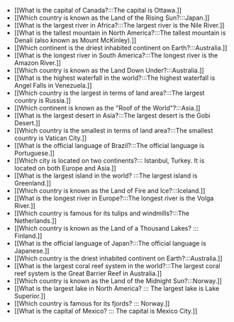 - [[What is the capital of Canada?:::The capital is Ottawa.]]
- [[Which country is known as the Land of the Rising Sun?:::Japan.]]
- [[What is the largest river in Africa?:::The largest river is the Nile River.]]
- [[What is the tallest mountain in North America?:::The tallest mountain is Denali (also known as Mount McKinley).]]
- [[Which continent is the driest inhabited continent on Earth?:::Australia.]]
- [[What is the longest river in South America?:::The longest river is the Amazon River.]]
- [[Which country is known as the Land Down Under?:::Australia.]]
- [[What is the highest waterfall in the world?:::The highest waterfall is Angel Falls in Venezuela.]]
- [[Which country is the largest in terms of land area?:::The largest country is Russia.]]
- [[Which continent is known as the "Roof of the World"?:::Asia.]]
- [[What is the largest desert in Asia?:::The largest desert is the Gobi Desert.]]
- [[Which country is the smallest in terms of land area?:::The smallest country is Vatican City.]]
- [[What is the official language of Brazil?:::The official language is Portuguese.]]
- [[Which city is located on two continents?:::
 Istanbul, Turkey. It is located on both Europe and Asia.]]
- [[What is the largest island in the world?
 :::The largest island is Greenland.]]
- [[Which country is known as the Land of Fire and Ice?:::Iceland.]]
- [[What is the longest river in Europe?:::The longest river is the Volga River.]]
- [[Which country is famous for its tulips and windmills?:::The Netherlands.]]
- [[Which country is known as the Land of a Thousand Lakes? ::: Finland.]]
- [[What is the official language of Japan?:::The official language is Japanese.]]
- [[Which country is the driest inhabited continent on Earth?:::Australia.]]
- [[What is the largest coral reef system in the world?:::The largest coral reef system is the Great Barrier Reef in Australia.]]
- [[Which country is known as the Land of the Midnight Sun?:::Norway.]]
- [[What is the largest lake in North America? ::: The largest lake is Lake Superior.]]
- [[Which country is famous for its fjords? ::: Norway.]]
- [[What is the capital of Mexico? ::: The capital is Mexico City.]]